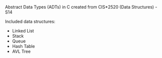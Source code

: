 Abstract Data Types (ADTs) in C created from CIS*2520 (Data Structures) - S14

Included data structures:
- Linked List
- Stack
- Queue
- Hash Table
- AVL Tree
